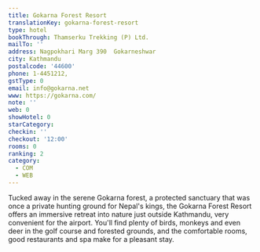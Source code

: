 ```yaml
---
title: Gokarna Forest Resort
translationKey: gokarna-forest-resort
type: hotel
bookThrough: Thamserku Trekking (P) Ltd.
mailTo: ''
address: Nagpokhari Marg 390  Gokarneshwar
city: Kathmandu
postalcode: '44600'
phone: 1-4451212,
gstType: 0
email: info@gokarna.net
www: https://gokarna.com/
note: ''
web: 0
showHotel: 0
starCategory: 
checkin: ''
checkout: '12:00'
rooms: 0
ranking: 2
category:
  - COM
  - WEB
---
```





Tucked away in the serene Gokarna forest, a protected sanctuary that was once a private hunting ground for Nepal's kings, the Gokarna Forest Resort offers an immersive retreat into nature just outside Kathmandu, very convenient for the airport. You'll find plenty of birds, monkeys and even deer in the golf course and forested grounds, and the comfortable rooms, good restaurants and spa make for a pleasant stay.